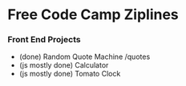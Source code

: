 # Free Code Camp Ziplines

### Front End Projects

- (done) Random Quote Machine /quotes
- (js mostly done) Calculator
- (js mostly done) Tomato Clock